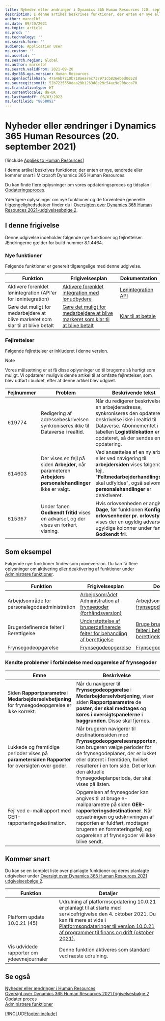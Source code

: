 ```yaml
---
title: Nyheder eller ændringer i Dynamics 365 Human Resources (20. september 2021)
description: I denne artikel beskrives funktioner, der enten er nye eller ændrede i Microsoft Dynamics 365 Human Resources for 20. september 2021.
author: marcelbf
ms.date: 09/20/2021
ms.topic: article
ms.prod: ''
ms.technology: ''
ms.search.form: ''
audience: Application User
ms.custom: ''
ms.assetid: ''
ms.search.region: Global
ms.author: marcelbf
ms.search.validFrom: 2021-09-20
ms.dyn365.ops.version: Human Resources
ms.openlocfilehash: 47a46b7210b718aea7ec737971cb826eb5d0652d
ms.sourcegitcommit: 52b7225350daa29b1263d8e29c54ac9e20bcca70
ms.translationtype: HT
ms.contentlocale: da-DK
ms.lasthandoff: 06/03/2022
ms.locfileid: "8858092"
---
```

# <a name="whats-new-or-changed-in-dynamics-365-human-resources-september-20-2021"></a>Nyheder eller ændringer i Dynamics 365 Human Resources (20. september 2021)

[!include [Applies to Human Resources](../includes/applies-to-hr.md)]

I denne artikel beskrives funktioner, der enten er nye, ændrede eller kommer snart i Microsoft Dynamics 365 Human Resources.

Du kan finde flere oplysninger om vores opdateringsproces og tidsplan i [Opdateringsproces](hr-admin-setup-update-process.md).

Yderligere oplysninger om nye funktioner og de forventede generelle tilgængelighedsdatoer finder du i [Oversigten over Dynamics 365 Human Resources 2021-udgivelsesbølge 2](/dynamics365-release-plan/2021wave2/human-resources/dynamics365-human-resources/).

## <a name="in-this-release"></a>I denne frigivelse

Denne udgivelse indeholder følgende nye funktioner og fejlrettelser. Ændringerne gælder for build nummer 8.1.4464.

### <a name="new-features"></a>Nye funktioner

Følgende funktioner er generelt tilgængelige med denne udgivelse.

| Funktion | Frigivelsesplan | Dokumentation |
|---|---|---|
| Aktivere forenklet lønintegration (API'er for lønintegration) | [Aktivere forenklet integration med lønudbydere](/dynamics365-release-plan/2021wave1/human-resources/dynamics365-human-resources/enable-simplified-integration-payroll-providers) | [Lønintegration API](hr-admin-integration-payroll-api-introduction.md) |
| Gøre det muligt for medarbejdere at blive markeret som klar til at blive betalt | [Gøre det muligt for medarbejdere at blive markeret som klar til at blive betalt](/dynamics365-release-plan/2021wave1/human-resources/dynamics365-human-resources/enable-employees-be-marked-as-ready-pay) | [Klar til at betale](/dynamics365/human-resources/hr-compensation-payroll) |

### <a name="bug-fixes"></a>Fejlrettelser

Følgende fejlrettelser er inkluderet i denne version.

> [!NOTE]
> Vores målsætning er at få disse oplysninger ud til brugerne så hurtigt som muligt. Vi opdaterer muligvis denne artikel til at omfatte fejlrettelser, som blev udført i buildet, efter at denne artikel blev udgivet.

| Fejlnummer | Problem | Beskrivende tekst |
|---|---|---|
| 619774 | Redigering af adressebeskrivelsen synkroniseres ikke til Dataverse i realtid. | Når du redigerer beskrivelsen af en arbejderadresse, synkroniseres den opdaterede beskrivelse ikke i realtid til Dataverse. Abonnementet i tabellen **Logistiklokation** er opdateret, så der sendes en opdatering. |
| 614603| Der vises en fejl på siden **Arbejder**, når parameteren **Arbejders personalehandlinger** ikke er valgt. | Ved ansættelse af en ny arbejder eller ved navigering til **arbejdersiden** vises følgende fejl, "**Feltmedarbejderhandlingstype** skal udfyldes", også selvom **personalehandlinger** er deaktiveret. |
| 615367 | Under fanen **Godkendt fritid** vises en advarsel, og der vises en forkert visning. | Hvis orlovsenheden er angivet til **Dage**, før funktionen **Konfigurer orlovsenheder pr. orlovstype**, vises der en ugyldig advarsel og ugyldige kolonner under fanen **Godkendt fri**. |


## <a name="in-preview"></a>Som eksempel

Følgende nye funktioner findes som prøveversion. Du kan få flere oplysninger om aktivering eller deaktivering af funktioner under [Administrere funktioner](hr-admin-manage-features.md).

| Funktion | Frigivelsesplan | Dokument |
|---|---|---|
| Arbejdsområde for personalegodeadministration | [Arbejdsområdet Administration af frynsegoder (forhåndsversion)](/dynamics365-release-plan/2020wave2/human-resources/dynamics365-human-resources/benefits-management-workspace) | [Arbejdsområde for frynsegodeadministration](hr-benefits-management-workspace.md) |
| Brugerdefinerede felter i Berettigelse |[Understøttelse af brugerdefinerede felter for behandling af berettigelse](/dynamics365-release-plan/2021wave1/human-resources/dynamics365-human-resources/custom-field-support-benefits-management) | [Bruge brugerdefinerede felter i behandling af berettigelse](/dynamics365/human-resources/hr-benefits-setup-eligibility-rules#using-custom-fields-in-eligibility-rules) |
| Frynsegodeopgørelse |[Frynsegodeopgørelse](/dynamics365-release-plan/2021wave1/human-resources/dynamics365-human-resources/benefits-summary-statement) | [Frynsegodeopgørelse](hr-benefits-statement.md) |

### <a name="benefits-statement-known-issues"></a>Kendte problemer i forbindelse med opgørelse af frynsegoder

| Emne | Beskrivelse |
|---|---|
| Siden **Rapportparametre** i **Medarbejderselvbetjening** for frynsegodeopgørelse er ikke korrekt. | Når du navigerer til **Frynsegodeopgørelse** i **Medarbejderselvbetjening**, viser siden **Rapportparametre** de **poster, der skal medtages** og **køres i oversigtspanelerne i baggrunden**.  Disse skal fjernes. |
| Lukkede og fremtidige perioder vises på **parametersiden Rapporter** for oversigten over goder. | Når brugeren navigerer til destinationssiden med **Frynsegodeopgørelsesrapporten**, kan brugeren vælge perioder for de frynsegodeplaner, der er lukket eller dateret i fremtiden, hvilket resulterer i en tom side. Det er kun den aktuelle frynsegodeplanperiode, der skal vises på listen. |
|Fejl ved e-mailrapport med GER-rapporteringsdestination. | Opgørelsen af frynsegoder kan angives til at bruge e-mailparametre på siden **GER-rapporteringsdestinationer**. Når opsætningen og udskrivningen af rapporten er fuldført, modtager brugeren en formateringsfejl, og opgørelsen af frynsegoder vil ikke blive sendt.|


## <a name="coming-soon"></a>Kommer snart

Du kan se en komplet liste over planlagte funktioner og deres planlagte udgivelser under [Oversigt over Dynamics 365 Human Resources 2021 udgivelsesbølge 2](/dynamics365-release-plan/2021wave2/human-resources/dynamics365-human-resources/).

| Funktion | Detaljer |
|---|---|
| Platform update 10.0.21 (45) | Udrulning af platformsopdatering 10.0.21 er planlagt til at starte med servicefrigivelse den 4. oktober 2021. Du kan få mere at vide i [Platformsopdateringer til version 10.0.21 af programmer til finans og drift (oktober 2021)](/dynamics365/fin-ops-core/dev-itpro/get-started/whats-new-platform-updates-10-0-21). |
|Vis udvidede rapporter om ydeevnejournaler | Denne funktion aktiveres som standard ved næste udrulning. |


## <a name="see-also"></a>Se også

[Nyheder eller ændringer i Human Resources](hr-admin-whats-new.md)</br>
[Oversigt over Dynamics 365 Human Resources 2021 frigivelsesbølge 2](/dynamics365-release-plan/2021wave2/human-resources/dynamics365-human-resources/)</br>
[Opdater proces](hr-admin-setup-update-process.md)</br>
[Administrere funktioner](hr-admin-manage-features.md)

[!INCLUDE[footer-include](../includes/footer-banner.md)]
